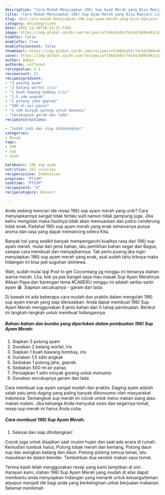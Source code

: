 ```yaml
---
description: "Cara Mudah Menyiapkan 196) Sup Ayam Merah yang Bisa Manjain Lidah"
title: "Cara Mudah Menyiapkan 196) Sup Ayam Merah yang Bisa Manjain Lidah"
slug: 2631-cara-mudah-menyiapkan-196-sup-ayam-merah-yang-bisa-manjain-lidah
category: Uncategorized
date: 2022-12-28T10:23:21.530Z
image: https://img-global.cpcdn.com/recipes/af146d2e91c74cb4/680x482cq70/196-sup-ayam-merah-foto-resep-utama.jpg
hideToc: false
enableToc: true
enableTocContent: false
thumbnail: https://img-global.cpcdn.com/recipes/af146d2e91c74cb4/680x482cq70/196-sup-ayam-merah-foto-resep-utama.jpg
cover: https://img-global.cpcdn.com/recipes/af146d2e91c74cb4/680x482cq70/196-sup-ayam-merah-foto-resep-utama.jpg
author: Admin
authorAv: notfound
ratingvalue: 3.1
reviewcount: 21
recipeingredient:
- "3 potong ayam"
- "2 batang wortel iris"
- "1 buah bawang bombay iris"
- "1,5 sdm angkak"
- "1 potong jahe geprek"
- "500 ml air panas"
- "1 sdm minyak goreng untuk menumis"
- "secukupnya garam dan lada"
recipeinstructions:

- "Sudah jadi dan siap dihidangkan!"
categories:
- Resep
tags:
- 196
- sup
- ayam

katakunci: 196 sup ayam 
nutrition: 221 calories
recipecuisine: Indonesian
preptime: "PT14M"
cooktime: "PT53M"
recipeyield: "4"
recipecategory: Dessert

---
```





Anda sedang mencari ide resep 196) sup ayam merah yang unik? Cara menyiapkannya sangat tidak terlalu sulit namun tidak gampang juga. Jika keliru mengolah maka hasilnya tidak akan memuaskan dan justru cenderung tidak enak. Padahal 196) sup ayam merah yang enak seharusnya punya aroma dan rasa yang dapat memancing selera Kita.





Banyak hal yang sedikit banyak mempengaruhi kualitas rasa dari 196) sup ayam merah, mulai dari jenis bahan, lalu pemilihan bahan segar dan Bagus, sampai cara membuat dan menyajikannya. Tak perlu pusing jika ingin menyiapkan 196) sup ayam merah yang enak,      asal sudah tahu triknya maka hidangan ini bisa jadi suguhan istimewa.














Wah, sudah mulai lagi Post to get Cocomtang yg minggu ini temanya olahan warna merah. Lha, kok ya pas banget saya mau masak Sup Ayam Merahnya #Akari Papa dan barengan tema #CABEKU minggu ini adalah serba-serbi ayam 😁. Siapkan secukupnya - garam dan lada.






Di bawah ini ada beberapa cara mudah dan praktis dalam mengolah 196) sup ayam merah yang siap dikreasikan. Anda dapat membuat 196) Sup Ayam Merah menggunakan 8 jenis bahan dan 0 tahap pembuatan. Berikut ini langkah-langkah untuk membuat hidangannya.

<!--inarticleads1-->

##### Bahan-bahan dan bumbu yang diperlukan dalam pembuatan 196) Sup Ayam Merah:

1. Siapkan 3 potong ayam
1. Gunakan 2 batang wortel, iris
1. Siapkan 1 buah bawang bombay, iris
1. Gunakan 1,5 sdm angkak
1. Sediakan 1 potong jahe, geprek
1. Sediakan 500 ml air panas
1. Persiapkan 1 sdm minyak goreng untuk menumis
1. Gunakan secukupnya garam dan lada


Cara membuat sup ayam sangat mudah dan praktis. Daging ayam adalah salah satu jenis daging yang paling banyak dikonsumsi oleh masyarakat Indonesia. Semangkuk sup merah ini cocok untuk menu makan siang atau makan malam. Jika keluarga Anda menyukai sosis dan segarnya tomat, resep sup merah ini harus Anda coba. 

<!--inarticleads2-->

##### Cara membuat 196) Sup Ayam Merah:


1. Selesai dan siap dihidangkan!

Cocok juga untuk disajikan saat musim hujan dan saat ada acara di rumah. Kemudian tumbuk halus; Potong lobak merah dan kentang. Potong daun sup dan asingkan batang dan daun. Potong-potong semua tomat, lalu masukkan ke dalam blender. Tambahkan dua sendok makan saus tomat. 

Terima kasih telah menggunakan resep yang kami tampilkan di sini. Harapan kami, olahan 196) Sup Ayam Merah yang mudah di atas dapat membantu anda menyiapkan hidangan yang menarik untuk keluarga/teman ataupun menjadi ide bagi anda yang berkeinginan untuk berjualan makanan. Selamat menikmati
